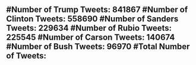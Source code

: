 #Number of Trump Tweets: 841867
#Number of Clinton Tweets: 558690
#Number of Sanders Tweets: 229634
#Number of Rubio Tweets: 225545
#Number of Carson Tweets: 140674
#Number of Bush Tweets: 96970
#Total Number of Tweets:  
---
